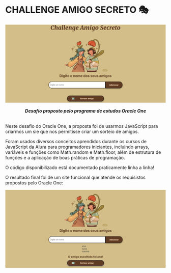 # CHALLENGE AMIGO SECRETO 🎭

![pic](./header/print1.png)
<center><i><b>Desafio proposto pelo programa de estudos Oracle One</b></i></center>

<br>

Neste desafio do Oracle One, a proposta foi de usarmos JavaScript para criarmos um sie que nos permitisse criar um sorteio de amigos.

Foram usados diversos conceitos aprendidos durante os cursos de JavaScript da Alura para programadores iniciantes, incluindo arrays, variáveis e funções como Math.random e Math.floor, além de estrutura de funções e a aplicação de boas práticas de programação.

O código disponibilizado está documentado praticamente linha a linha!

O resultado final foi de um site funcional que atende os requisistos propostos pelo Oracle One:

![pic](./header/print2.png)
